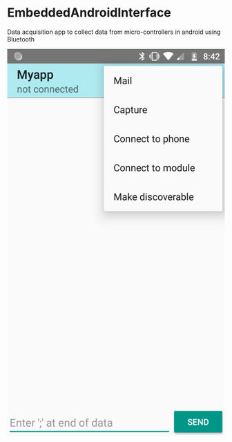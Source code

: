 # EmbeddedAndroidInterface
Data acquisition app to collect data from micro-controllers in android using Bluetooth

![Alt text](https://github.com/pranavpkr/EmbeddedAndroidInterface/blob/master/Appscreenshot.png?raw=true)
